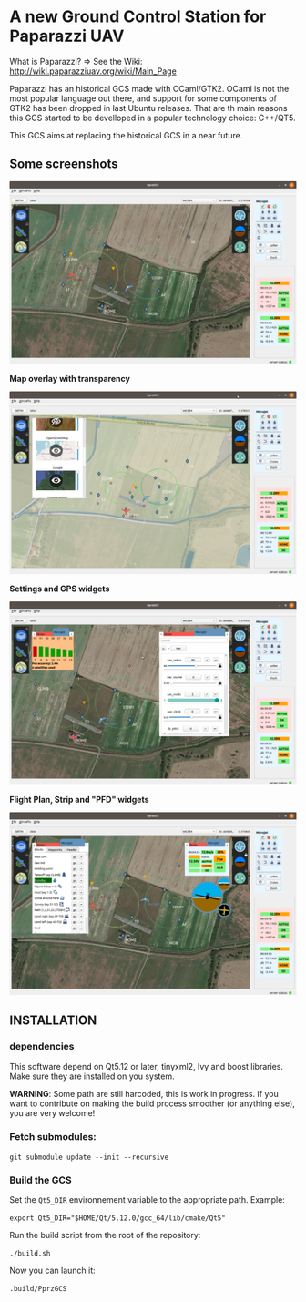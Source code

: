 
# A new Ground Control Station for Paparazzi UAV

What is Paparazzi? => See the Wiki: http://wiki.paparazziuav.org/wiki/Main_Page

Paparazzi has an historical GCS made with OCaml/GTK2. OCaml is not the most popular language out there, and support for some components of GTK2 has been dropped in last Ubuntu releases. That are th main reasons this GCS started to be develloped in a popular technology choice: C++/QT5.

This GCS aims at replacing the historical GCS in a near future.

## Some screenshots

![GCS clear](screenshots/GCS_clear.png)

**Map overlay with transparency**

![GCS map](screenshots/GCS_map.png)

**Settings and GPS widgets**

![GCS settings GPS](screenshots/GCS_settings_GPS.png)

**Flight Plan, Strip and "PFD" widgets**

![GCS FP strip PFD](screenshots/GCS_fp_strip_PFD.png)



## INSTALLATION


### dependencies
This software depend on Qt5.12 or later, tinyxml2, Ivy and boost libraries. Make sure they are installed on you system.

__WARNING__: Some path are still harcoded, this is work in progress. If you want to contribute on making the build process smoother (or anything else), you are very welcome!


### Fetch submodules:

 `git submodule update --init --recursive`
 

### Build the GCS

Set the `Qt5_DIR` environnement variable to the appropriate path. Example:

`export Qt5_DIR="$HOME/Qt/5.12.0/gcc_64/lib/cmake/Qt5"`

Run the build script from the root of the repository:

`./build.sh`

Now you can launch it:

`.build/PprzGCS`

